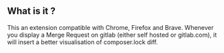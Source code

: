 ## What is it ?
This an extension compatible with Chrome, Firefox and Brave.
Whenever you display a Merge Request on gitlab (either self hosted or gitlab.com), it will insert a better visualisation of composer.lock diff.
